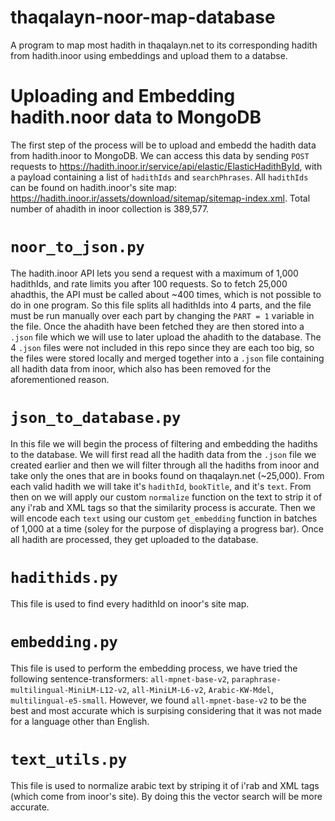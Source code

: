 # thaqalayn-noor-map-database
A program to map most hadith in thaqalayn.net to its corresponding hadith from hadith.inoor using embeddings and upload them to a databse.

# Uploading and Embedding hadith.noor data to MongoDB
The first step of the process will be to upload and embedd the hadith data from hadith.inoor to MongoDB. We can access this data by sending `POST` requests to https://hadith.inoor.ir/service/api/elastic/ElasticHadithById, with a payload containing a list of `hadithIds` and `searchPhrases`. All `hadithIds` can be found on hadith.inoor's site map: https://hadith.inoor.ir/assets/download/sitemap/sitemap-index.xml. Total number of ahadith in inoor collection is 389,577.

# `noor_to_json.py`
The hadith.inoor API lets you send a request with a maximum of 1,000 hadithIds, and rate limits you after 100 requests. So to fetch 25,000 ahadthis, the API must be called about ~400 times, which is not possible to do in one program. So this file splits all hadithIds into 4 parts, and the file must be run manually over each part by changing the `PART = 1` variable in the file. Once the ahadith have been fetched they are then stored into a `.json` file which we will use to later upload the ahadith to the database. The 4 `.json` files were not included in this repo since they are each too big, so the files were stored locally and merged together into a `.json` file containing all hadith data from inoor, which also has been removed for the aforementioned reason.

# `json_to_database.py`
In this file we will begin the process of filtering and embedding the hadiths to the database. We will first read all the hadith data from the `.json` file we created earlier and then we will filter through all the hadiths from inoor and take only the ones that are in books found on thaqalayn.net (~25,000). From each valid hadith we will take it's `hadithId`, `bookTitle`, and it's `text`. From then on we will apply our custom `normalize` function on the text to strip it of any i'rab and XML tags so that the similarity process is accurate. Then we will encode each `text` using our custom `get_embedding` function in batches of 1,000 at a time (soley for the purpose of displaying a progress bar). Once all hadith are processed, they get uploaded to the database.

# `hadithids.py`
This file is used to find every hadithId on inoor's site map.

# `embedding.py`
This file is used to perform the embedding process, we have tried the following sentence-transformers: `all-mpnet-base-v2`, `paraphrase-multilingual-MiniLM-L12-v2`, `all-MiniLM-L6-v2`, `Arabic-KW-Mdel`, `multilingual-e5-small`. However, we found `all-mpnet-base-v2` to be the best and most accurate which is surpising considering that it was not made for a language other than English.

# `text_utils.py`
This file is used to normalize arabic text by striping it of i'rab and XML tags (which come from inoor's site). By doing this the vector search will be more accurate.
